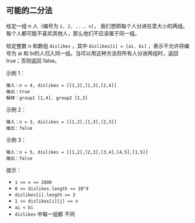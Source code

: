 ## 可能的二分法

给定一组 n 人（编号为 `1, 2, ..., n`）， 我们想把每个人分进任意大小的两组。每个人都可能不喜欢其他人，那么他们不应该属于同一组。

给定整数 n 和数组 `dislikes` ，其中 `dislikes[i] = [ai, bi]` ，表示不允许将编号为 ai 和  bi的人归入同一组。当可以用这种方法将所有人分进两组时，返回 true；否则返回 false。

 

示例 1：

```
输入：n = 4, dislikes = [[1,2],[1,3],[2,4]]
输出：true
解释：group1 [1,4], group2 [2,3]
```

示例 2：

```
输入：n = 3, dislikes = [[1,2],[1,3],[2,3]]
输出：false
```

示例 3：

```
输入：n = 5, dislikes = [[1,2],[2,3],[3,4],[4,5],[1,5]]
输出：false
```

提示：

* `1 <= n <= 2000`
* `0 <= dislikes.length <= 10^4`
* `dislikes[i].length == 2`
* `1 <= dislikes[i][j] <= n`
* `ai < bi`
* `dislikes` 中每一组都 不同